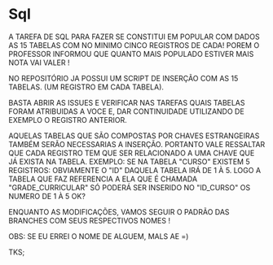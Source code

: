 # Sql


A TAREFA DE SQL PARA FAZER SE CONSTITUI EM POPULAR COM DADOS AS 15 TABELAS COM NO MINIMO CINCO REGISTROS DE CADA!
POREM O PROFESSOR INFORMOU QUE QUANTO MAIS POPULADO ESTIVER MAIS NOTA VAI VALER !

NO REPOSITÓRIO JA POSSUI UM SCRIPT DE INSERÇÃO COM AS 15 TABELAS. (UM REGISTRO EM CADA TABELA).

BASTA ABRIR AS ISSUES E VERIFICAR NAS TAREFAS QUAIS TABELAS FORAM ATRIBUIDAS A VOCE E, DAR CONTINUIDADE UTILIZANDO DE EXEMPLO O REGISTRO ANTERIOR.


AQUELAS TABELAS QUE SÃO COMPOSTAS POR CHAVES ESTRANGEIRAS TAMBÉM SERÃO NECESSARIAS A INSERÇÃO. PORTANTO VALE RESSALTAR QUE CADA REGISTRO TEM QUE SER RELACIONADO A UMA CHAVE QUE JÁ EXISTA NA TABELA. 
EXEMPLO: SE NA TABELA "CURSO" EXISTEM 5 REGISTROS: OBVIAMENTE O "ID" DAQUELA TABELA IRÁ DE 1 À 5. LOGO A TABELA QUE FAZ REFERENCIA A ELA QUE É CHAMADA "GRADE_CURRICULAR" SÓ PODERÁ SER INSERIDO NO "ID_CURSO" OS NUMERO DE 1 À 5 OK?


ENQUANTO AS MODIFICAÇÕES, VAMOS SEGUIR O PADRÃO DAS BRANCHES COM SEUS RESPECTIVOS NOMES !

OBS: SE EU ERREI O NOME DE ALGUEM, MALS AE =)


TKS;

